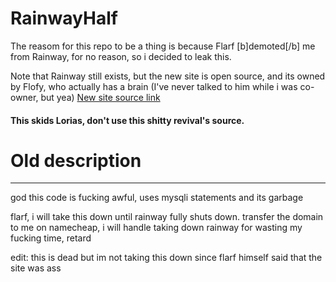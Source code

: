 # RainwayHalf
The reasom for this repo to be a thing is because Flarf [b]demoted[/b] me from Rainway, for no reason, so i decided to leak this.

Note that Rainway still exists, but the new site is open source, and its owned by Flofy, who actually has a brain (I've never talked to him while i was co-owner, but yea)
<a href="https://github.com/Flofy-Dev/rainway-source">New site source link</a>
#### This skids Lorias, don't use this shitty revival's source.

# Old description
---
god this code is fucking awful, uses mysqli statements and its garbage

flarf, i will take this down until rainway fully shuts down. transfer the domain to me on namecheap, i will handle taking down rainway for wasting my fucking time, retard

edit: this is dead but im not taking this down since flarf himself said that the site was ass
